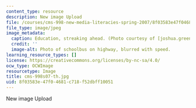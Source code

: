 ```yaml
---
content_type: resource
description: New image Upload
file: /courses/cms-998-new-media-literacies-spring-2007/8f03583e47f04681c718f52dbff10051_cms-998s07-th.jpg
file_type: image/jpeg
image_metadata:
  caption: Education, streaking ahead. (Photo courtesy of [joshua.green](http://www.flickr.com/photos/gully/955937244/).)
  credit: ''
  image-alt: Photo of schoolbus on highway, blurred with speed.
learning_resource_types: []
license: https://creativecommons.org/licenses/by-nc-sa/4.0/
ocw_type: OCWImage
resourcetype: Image
title: cms-998s07-th.jpg
uid: 8f03583e-47f0-4681-c718-f52dbff10051
---
```

New image Upload